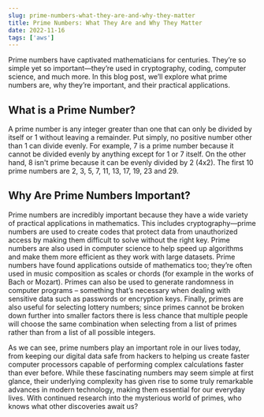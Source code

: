 ```yaml
---
slug: prime-numbers-what-they-are-and-why-they-matter
title: Prime Numbers: What They Are and Why They Matter
date: 2022-11-16
tags: ['aws']
---
```


Prime numbers have captivated mathematicians for centuries. They’re so simple yet so important—they’re used in cryptography, coding, computer science, and much more. In this blog post, we’ll explore what prime numbers are, why they’re important, and their practical applications.

<!-- more -->




## What is a Prime Number?


A prime number is any integer greater than one that can only be divided by itself or 1 without leaving a remainder. Put simply, no positive number other than 1 can divide evenly. For example, 7 is a prime number because it cannot be divided evenly by anything except for 1 or 7 itself. On the other hand, 8 isn't prime because it can be evenly divided by 2 (4x2). The first 10 prime numbers are 2, 3, 5, 7, 11, 13, 17, 19, 23 and 29.


## Why Are Prime Numbers Important?


Prime numbers are incredibly important because they have a wide variety of practical applications in mathematics. This includes cryptography—prime numbers are used to create codes that protect data from unauthorized access by making them difficult to solve without the right key. Prime numbers are also used in computer science to help speed up algorithms and make them more efficient as they work with large datasets. Prime numbers have found applications outside of mathematics too; they’re often used in music composition as scales or chords (for example in the works of Bach or Mozart). Primes can also be used to generate randomness in computer programs – something that’s necessary when dealing with sensitive data such as passwords or encryption keys. Finally, primes are also useful for selecting lottery numbers; since primes cannot be broken down further into smaller factors there is less chance that multiple people will choose the same combination when selecting from a list of primes rather than from a list of all possible integers.


As we can see, prime numbers play an important role in our lives today, from keeping our digital data safe from hackers to helping us create faster computer processors capable of performing complex calculations faster than ever before. While these fascinating numbers may seem simple at first glance, their underlying complexity has given rise to some truly remarkable advances in modern technology, making them essential for our everyday lives. With continued research into the mysterious world of primes, who knows what other discoveries await us?



